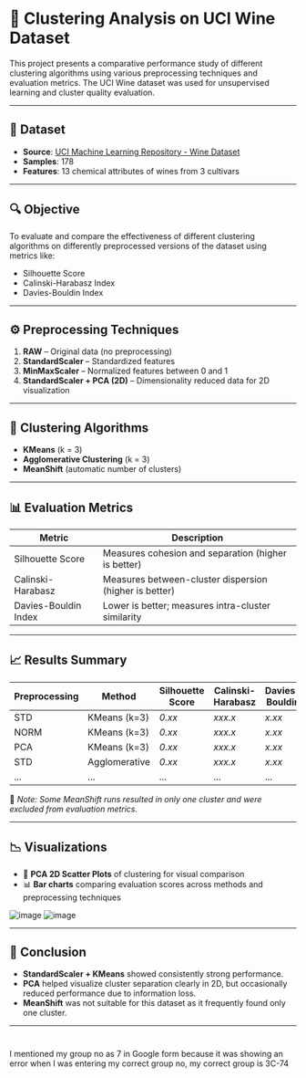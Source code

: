 # 🍷 Clustering Analysis on UCI Wine Dataset

This project presents a comparative performance study of different clustering algorithms using various preprocessing techniques and evaluation metrics. The UCI Wine dataset was used for unsupervised learning and cluster quality evaluation.

---

## 📁 Dataset
- **Source**: [UCI Machine Learning Repository - Wine Dataset](https://archive.ics.uci.edu/ml/datasets/wine)
- **Samples**: 178
- **Features**: 13 chemical attributes of wines from 3 cultivars

---

## 🔍 Objective
To evaluate and compare the effectiveness of different clustering algorithms on differently preprocessed versions of the dataset using metrics like:
- Silhouette Score
- Calinski-Harabasz Index
- Davies-Bouldin Index

---

## ⚙️ Preprocessing Techniques

1. **RAW** – Original data (no preprocessing)
2. **StandardScaler** – Standardized features
3. **MinMaxScaler** – Normalized features between 0 and 1
4. **StandardScaler + PCA (2D)** – Dimensionality reduced data for 2D visualization

---

## 🤖 Clustering Algorithms

- **KMeans** (k = 3)
- **Agglomerative Clustering** (k = 3)
- **MeanShift** (automatic number of clusters)

---

## 📊 Evaluation Metrics

| Metric               | Description |
|----------------------|-------------|
| Silhouette Score     | Measures cohesion and separation (higher is better) |
| Calinski-Harabasz    | Measures between-cluster dispersion (higher is better) |
| Davies-Bouldin Index | Lower is better; measures intra-cluster similarity |

---

## 📈 Results Summary

| Preprocessing | Method            | Silhouette Score | Calinski-Harabasz | Davies-Bouldin |
|---------------|-------------------|------------------|-------------------|----------------|
| STD           | KMeans (k=3)      | *0.xx*           | *xxx.x*           | *x.xx*         |
| NORM          | KMeans (k=3)      | *0.xx*           | *xxx.x*           | *x.xx*         |
| PCA           | KMeans (k=3)      | *0.xx*           | *xxx.x*           | *x.xx*         |
| STD           | Agglomerative     | *0.xx*           | *xxx.x*           | *x.xx*         |
| ...           | ...               | ...              | ...               | ...            |

📌 *Note: Some MeanShift runs resulted in only one cluster and were excluded from evaluation metrics.*

---

## 📉 Visualizations

- 📌 **PCA 2D Scatter Plots** of clustering for visual comparison
- 📊 **Bar charts** comparing evaluation scores across methods and preprocessing techniques



![image](https://github.com/user-attachments/assets/185a6b5b-d737-46a2-9cbe-5486cdb8b599)
![image](https://github.com/user-attachments/assets/8851f600-dbf6-438c-89dc-f5878ed5c382)



---

## 🧠 Conclusion

- **StandardScaler + KMeans** showed consistently strong performance.
- **PCA** helped visualize cluster separation clearly in 2D, but occasionally reduced performance due to information loss.
- **MeanShift** was not suitable for this dataset as it frequently found only one cluster.

---


# 
I mentioned my group no as 7 in Google form because it was showing an error when I was entering my correct group no, my correct group is 3C-74
